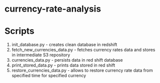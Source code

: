 # currency-rate-analysis

# Scripts
1. init_database.py - creates clean database in redshift
2. fetch_new_currencies_data.py - fetches currency rates data and stores in intermediate S3 repository
3. currencies_data.py - persists data in red shift database
4. print_stored_data.py - prints data stored in red shift
5. restore_currencies_data.py - allows to restore currency rate data from specified time for specified currency